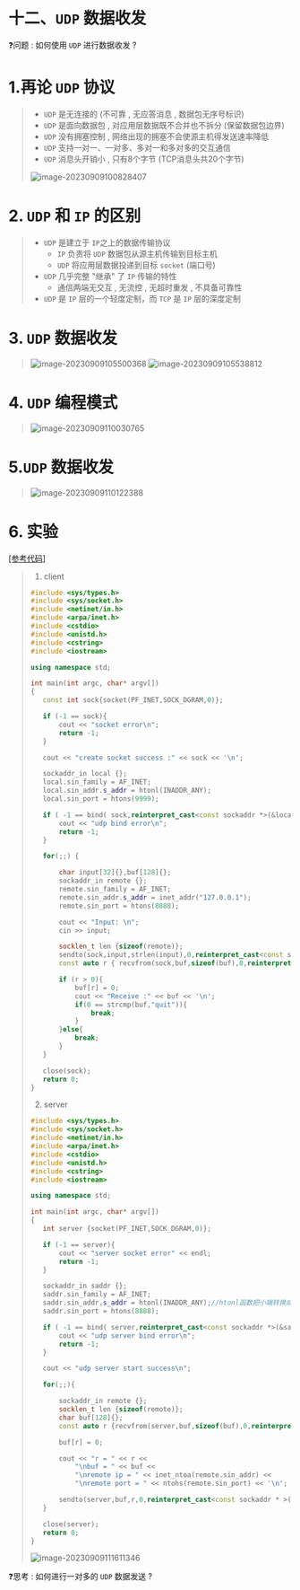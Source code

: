 # 十二、`UDP` 数据收发

❓问题 : 如何使用 `UDP` 进行数据收发 ?

# 1.再论 `UDP` 协议

>- `UDP` 是无连接的 (不可靠 , 无应答消息 , 数据包无序号标识)
>- `UDP` 是面向数据包 , 对应用层数据既不合并也不拆分 (保留数据包边界)
>- `UDP` 没有拥塞控制 , 网络出现的拥塞不会使源主机得发送速率降低
>- `UDP` 支持一对一、一对多、多对一和多对多的交互通信
>- `UDP` 消息头开销小 , 只有8个字节 (TCP消息头共20个字节)
>
><img src="./assets/image-20230909100828407.png" alt="image-20230909100828407" />

# 2. `UDP` 和 `IP` 的区别

>- `UDP` 是建立于 `IP`之上的数据传输协议
>   - `IP` 负责将 `UDP` 数据包从源主机传输到目标主机
>   - `UDP` 将应用层数据投递到目标 `socket` (端口号)
>- `UDP` 几乎完整 "继承" 了 `IP` 传输的特性
>   - 通信两端无交互 , 无流控 , 无超时重发 , 不具备可靠性
>- `UDP` 是 `IP` 层的一个轻度定制，而 `TCP` 是 `IP` 层的深度定制
>

# 3. `UDP` 数据收发

><img src="./assets/image-20230909105500368.png" alt="image-20230909105500368" />
>
><img src="./assets/image-20230909105538812.png" alt="image-20230909105538812" />

# 4. `UDP` 编程模式

><img src="./assets/image-20230909110030765.png" alt="image-20230909110030765" />

# 5.`UDP` 数据收发

><img src="./assets/image-20230909110122388.png" alt="image-20230909110122388" />

# 6. 实验

[[参考代码]](https://github.com/WONGZEONJYU/STU_LINUX_NETWORK/tree/main/15.udp_base)

>1. client
>
>```c++
>#include <sys/types.h>
>#include <sys/socket.h>
>#include <netinet/in.h>
>#include <arpa/inet.h>
>#include <cstdio>
>#include <unistd.h>
>#include <cstring>
>#include <iostream>
>
>using namespace std;
>
>int main(int argc, char* argv[])
>{
>    const int sock{socket(PF_INET,SOCK_DGRAM,0)};
>
>    if (-1 == sock){
>        cout << "socket error\n";
>        return -1;
>    }
>
>    cout << "create socket success :" << sock << '\n';
>
>    sockaddr_in local {};
>    local.sin_family = AF_INET;
>    local.sin_addr.s_addr = htonl(INADDR_ANY);
>    local.sin_port = htons(9999);
>
>    if ( -1 == bind( sock,reinterpret_cast<const sockaddr *>(&local),sizeof(local) ) ){
>        cout << "udp bind error\n";
>        return -1;
>    }
>
>    for(;;) {
>
>        char input[32]{},buf[128]{};
>        sockaddr_in remote {};
>        remote.sin_family = AF_INET;
>        remote.sin_addr.s_addr = inet_addr("127.0.0.1");
>        remote.sin_port = htons(8888);
>
>        cout << "Input: \n";
>        cin >> input;
>
>        socklen_t len {sizeof(remote)};
>        sendto(sock,input,strlen(input),0,reinterpret_cast<const sockaddr * >(&remote),len);
>        const auto r { recvfrom(sock,buf,sizeof(buf),0,reinterpret_cast<sockaddr * >(&remote),&len) };
>
>        if (r > 0){
>            buf[r] = 0;
>            cout << "Receive :" << buf << '\n';
>            if(0 == strcmp(buf,"quit")){
>                break;
>            }
>        }else{
>            break;
>        }
>    }
>
>    close(sock);
>    return 0;
>}
>
>```
>
>2. server
>
>```c++
>#include <sys/types.h>
>#include <sys/socket.h>
>#include <netinet/in.h>
>#include <arpa/inet.h>
>#include <cstdio>
>#include <unistd.h>
>#include <cstring>
>#include <iostream>
>
>using namespace std;
>
>int main(int argc, char* argv[])
>{
>    int server {socket(PF_INET,SOCK_DGRAM,0)};
>
>    if (-1 == server){
>        cout << "server socket error" << endl;
>        return -1;
>    }
>
>    sockaddr_in saddr {};
>    saddr.sin_family = AF_INET;
>    saddr.sin_addr.s_addr = htonl(INADDR_ANY);//htonl函数把小端转换成大端（网络字节序采用大端）
>    saddr.sin_port = htons(8888);
>
>    if ( -1 == bind( server,reinterpret_cast<const sockaddr *>(&saddr),sizeof(saddr) ) ){
>        cout << "udp server bind error\n";
>        return -1;
>    }
>
>    cout << "udp server start success\n";
>
>    for(;;){
>
>        sockaddr_in remote {};
>        socklen_t len {sizeof(remote)};
>        char buf[128]{};
>        const auto r {recvfrom(server,buf,sizeof(buf),0,reinterpret_cast<sockaddr* >(&remote),&len)};
>
>        buf[r] = 0;
>
>        cout << "r = " << r << 
>            "\nbuf = " << buf << 
>            "\nremote ip = " << inet_ntoa(remote.sin_addr) << 
>            "\nremote port = " << ntohs(remote.sin_port) << '\n';
>
>        sendto(server,buf,r,0,reinterpret_cast<const sockaddr * >(&remote),len);
>    }
>
>    close(server);
>    return 0;
>}
>
>```
>
><img src="./assets/image-20230909111611346.png" alt="image-20230909111611346" />

❓思考 : 如何进行一对多的 `UDP` 数据发送 ?

